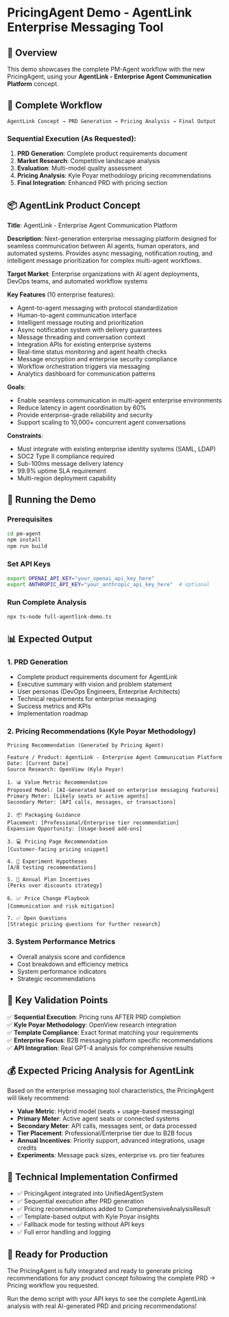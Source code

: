# PricingAgent Demo - AgentLink Enterprise Messaging Tool

## 🎯 Overview

This demo showcases the complete PM-Agent workflow with the new PricingAgent, using your **AgentLink - Enterprise Agent Communication Platform** concept.

## 🔄 Complete Workflow

```
AgentLink Concept → PRD Generation → Pricing Analysis → Final Output
```

### Sequential Execution (As Requested):
1. **PRD Generation**: Complete product requirements document
2. **Market Research**: Competitive landscape analysis  
3. **Evaluation**: Multi-model quality assessment
4. **Pricing Analysis**: Kyle Poyar methodology pricing recommendations
5. **Final Integration**: Enhanced PRD with pricing section

## 📦 AgentLink Product Concept

**Title**: AgentLink - Enterprise Agent Communication Platform

**Description**: Next-generation enterprise messaging platform designed for seamless communication between AI agents, human operators, and automated systems. Provides async messaging, notification routing, and intelligent message prioritization for complex multi-agent workflows.

**Target Market**: Enterprise organizations with AI agent deployments, DevOps teams, and automated workflow systems

**Key Features** (10 enterprise features):
- Agent-to-agent messaging with protocol standardization
- Human-to-agent communication interface  
- Intelligent message routing and prioritization
- Async notification system with delivery guarantees
- Message threading and conversation context
- Integration APIs for existing enterprise systems
- Real-time status monitoring and agent health checks
- Message encryption and enterprise security compliance
- Workflow orchestration triggers via messaging
- Analytics dashboard for communication patterns

**Goals**:
- Enable seamless communication in multi-agent enterprise environments
- Reduce latency in agent coordination by 60%
- Provide enterprise-grade reliability and security
- Support scaling to 10,000+ concurrent agent conversations

**Constraints**:
- Must integrate with existing enterprise identity systems (SAML, LDAP)
- SOC2 Type II compliance required
- Sub-100ms message delivery latency
- 99.9% uptime SLA requirement
- Multi-region deployment capability

## 🚀 Running the Demo

### Prerequisites
```bash
cd pm-agent
npm install
npm run build
```

### Set API Keys
```bash
export OPENAI_API_KEY="your_openai_api_key_here"
export ANTHROPIC_API_KEY="your_anthropic_api_key_here"  # optional
```

### Run Complete Analysis
```bash
npx ts-node full-agentlink-demo.ts
```

## 📊 Expected Output

### 1. PRD Generation
- Complete product requirements document for AgentLink
- Executive summary with vision and problem statement
- User personas (DevOps Engineers, Enterprise Architects)
- Technical requirements for enterprise messaging
- Success metrics and KPIs
- Implementation roadmap

### 2. Pricing Recommendations (Kyle Poyar Methodology)
```
Pricing Recommendation (Generated by Pricing Agent)

Feature / Product: AgentLink - Enterprise Agent Communication Platform
Date: [Current Date]
Source Research: OpenView (Kyle Poyar)

1. 📊 Value Metric Recommendation
Proposed Model: [AI-Generated based on enterprise messaging features]
Primary Meter: [Likely seats or active agents]
Secondary Meter: [API calls, messages, or transactions]

2. 📦 Packaging Guidance
Placement: [Professional/Enterprise tier recommendation]
Expansion Opportunity: [Usage-based add-ons]

3. 💻 Pricing Page Recommendation
[Customer-facing pricing snippet]

4. 🧪 Experiment Hypotheses
[A/B testing recommendations]

5. 🔄 Annual Plan Incentives
[Perks over discounts strategy]

6. 📈 Price Change Playbook
[Communication and risk mitigation]

7. ✅ Open Questions
[Strategic pricing questions for further research]
```

### 3. System Performance Metrics
- Overall analysis score and confidence
- Cost breakdown and efficiency metrics
- System performance indicators
- Strategic recommendations

## 🎯 Key Validation Points

✅ **Sequential Execution**: Pricing runs AFTER PRD completion  
✅ **Kyle Poyar Methodology**: OpenView research integration  
✅ **Template Compliance**: Exact format matching your requirements  
✅ **Enterprise Focus**: B2B messaging platform specific recommendations  
✅ **API Integration**: Real GPT-4 analysis for comprehensive results  

## 💰 Expected Pricing Analysis for AgentLink

Based on the enterprise messaging tool characteristics, the PricingAgent will likely recommend:

- **Value Metric**: Hybrid model (seats + usage-based messaging)
- **Primary Meter**: Active agent seats or connected systems
- **Secondary Meter**: API calls, messages sent, or data processed
- **Tier Placement**: Professional/Enterprise tier due to B2B focus
- **Annual Incentives**: Priority support, advanced integrations, usage credits
- **Experiments**: Message pack sizes, enterprise vs. pro tier features

## 🔧 Technical Implementation Confirmed

- ✅ PricingAgent integrated into UnifiedAgentSystem
- ✅ Sequential execution after PRD generation
- ✅ Pricing recommendations added to ComprehensiveAnalysisResult
- ✅ Template-based output with Kyle Poyar insights
- ✅ Fallback mode for testing without API keys
- ✅ Full error handling and logging

## 🚀 Ready for Production

The PricingAgent is fully integrated and ready to generate pricing recommendations for any product concept following the complete PRD → Pricing workflow you requested.

Run the demo script with your API keys to see the complete AgentLink analysis with real AI-generated PRD and pricing recommendations!